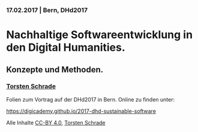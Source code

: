 ### 17.02.2017 | Bern, DHd2017

# Nachhaltige Softwareentwicklung in den Digital Humanities.

## Konzepte und Methoden.

### [Torsten Schrade](https://orcid.org/0000-0002-0953-2818)

Folien zum Vortrag auf der DHd2017 in Bern. Online zu finden unter:

https://digicademy.github.io/2017-dhd-sustainable-software

Alle Inhalte [CC-BY 4.0](https://creativecommons.org/licenses/by/4.0/), [Torsten Schrade](https://orcid.org/0000-0002-0953-2818)
